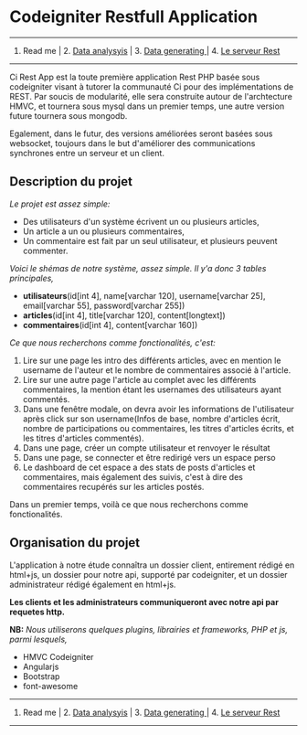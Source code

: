
# Codeigniter Restfull Application #

----------

1. Read me | 2. [Data analysyis](./dataanalysis.md "Data analysis") | 3. [Data generating ](./datagenerating.md "Data generating") | 4. [Le serveur Rest](./leserveurrest.md "Le serveur Rest")

----------


Ci Rest App est la toute première application Rest PHP basée sous codeigniter visant à tutorer la communauté Ci pour des implémentations de REST. Par soucis de modularité, elle sera construite autour de l'archtecture HMVC, et tournera sous mysql dans un premier temps, une autre version future tournera sous mongodb. 

Egalement, dans le futur, des versions améliorées seront basées sous websocket, toujours dans le but d'améliorer des communications synchrones entre un serveur et un client.

## Description du projet ##
*Le projet est assez simple:*


- Des utilisateurs d'un système écrivent un ou plusieurs articles,
- Un article a un ou plusieurs commentaires,
- Un commentaire est fait par un seul utilisateur, et plusieurs peuvent commenter.

*Voici le shémas de notre système, assez simple. Il y'a donc 3 tables principales,*

- **utilisateurs**(id[int 4], name[varchar 120], username[varchar 25], email[varchar 55], password[varchar 255])
- **articles**(id[int 4], title[varchar 120], content[longtext])
- **commentaires**(id[int 4], content[varchar 160])

*Ce que nous recherchons comme fonctionalités, c'est:*

1. Lire sur une page les intro des différents articles, avec en mention le username de l'auteur et le nombre de commentaires associé à l'article.
2. Lire sur une autre page l'article au complet avec les différents commentaires, la mention étant les usernames des utilisateurs ayant commentés.
3. Dans une fenêtre modale, on devra avoir les informations de l'utilisateur après click sur son username(Infos de base, nombre d'articles écrit, nombre de participations ou commentaires, les titres d'articles écrits, et les titres d'articles commentés).
4. Dans une page, créer un compte utilisateur et renvoyer le résultat
5. Dans une page, se connecter et être redirigé vers un espace perso
6. Le dashboard de cet espace a des stats de posts d'articles et commentaires, mais également des suivis, c'est à dire des commentaires recupérés sur les articles postés.
	
Dans un premier temps, voilà ce que nous recherchons comme fonctionalités.

## Organisation du projet  ##
L'application à notre étude connaîtra un dossier client, entirement rédigé en html+js, un dossier pour notre api, supporté par codeigniter, et un dossier administrateur rédigé également en html+js.

**Les clients et les administrateurs communiqueront avec notre api par requetes http.**

**NB:** *Nous utiliserons quelques plugins, librairies et frameworks, PHP et js, parmi lesquels,*

- HMVC Codeigniter
- Angularjs
- Bootstrap
- font-awesome

----------


 1. Read me | 2. [Data analysyis](./dataanalysis.md "Data analysis") | 3. [Data generating ](./datagenerating.md "Data generating") | 4. [Le serveur Rest](./leserveurrest.md "Le serveur Rest")

----------
